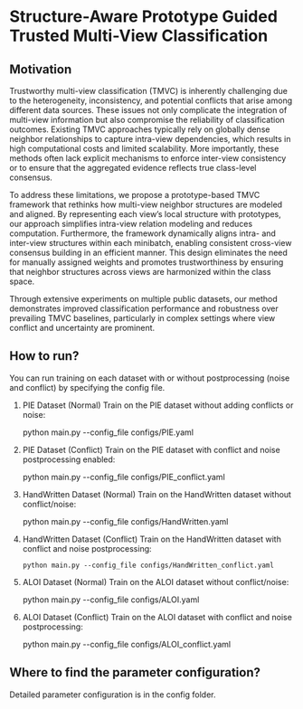 # Structure-Aware Prototype Guided Trusted Multi-View Classification

## Motivation
Trustworthy multi-view classification (TMVC) is inherently challenging due to the heterogeneity, inconsistency, and potential conflicts that arise among different data sources. These issues not only complicate the integration of multi-view information but also compromise the reliability of classification outcomes. Existing TMVC approaches typically rely on globally dense neighbor relationships to capture intra-view dependencies, which results in high computational costs and limited scalability. More importantly, these methods often lack explicit mechanisms to enforce inter-view consistency or to ensure that the aggregated evidence reflects true class-level consensus.

To address these limitations, we propose a prototype-based TMVC framework that rethinks how multi-view neighbor structures are modeled and aligned. By representing each view’s local structure with prototypes, our approach simplifies intra-view relation modeling and reduces computation. Furthermore, the framework dynamically aligns intra- and inter-view structures within each minibatch, enabling consistent cross-view consensus building in an efficient manner. This design eliminates the need for manually assigned weights and promotes trustworthiness by ensuring that neighbor structures across views are harmonized within the class space.

Through extensive experiments on multiple public datasets, our method demonstrates improved classification performance and robustness over prevailing TMVC baselines, particularly in complex settings where view conflict and uncertainty are prominent.

## How to run?

You can run training on each dataset with or without postprocessing (noise and conflict) by specifying the config file. 

1. PIE Dataset (Normal) Train on the PIE dataset without adding conflicts or noise: 

    python main.py --config_file configs/PIE.yaml
   
2. PIE Dataset (Conflict) Train on the PIE dataset with conflict and noise postprocessing enabled:
  
    python main.py --config_file configs/PIE_conflict.yaml
   
3. HandWritten Dataset (Normal) Train on the HandWritten dataset without conflict/noise: 

    python main.py --config_file configs/HandWritten.yaml
   
4. HandWritten Dataset (Conflict) Train on the HandWritten dataset with conflict and noise postprocessing: 
  
    `python main.py --config_file configs/HandWritten_conflict.yaml`
   
5. ALOI Dataset (Normal) Train on the ALOI dataset without conflict/noise: 

    python main.py --config_file configs/ALOI.yaml
   
6. ALOI Dataset (Conflict) Train on the ALOI dataset with conflict and noise postprocessing: 

    python main.py --config_file configs/ALOI_conflict.yaml
  
## Where to find the parameter configuration?

Detailed parameter configuration is in the config folder.

